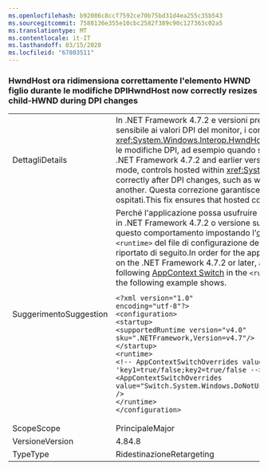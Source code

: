 ```yaml
---
ms.openlocfilehash: b92086c8ccf7592ce70b75bd31d4ea255c35b543
ms.sourcegitcommit: 7588136e355e10cbc2582f389c90c127363c02a5
ms.translationtype: MT
ms.contentlocale: it-IT
ms.lasthandoff: 03/15/2020
ms.locfileid: "67803511"
---
```

### <a name="hwndhost-now-correctly-resizes-child-hwnd-during-dpi-changes"></a><span data-ttu-id="79b9a-101">HwndHost ora ridimensiona correttamente l'elemento HWND figlio durante le modifiche DPI</span><span class="sxs-lookup"><span data-stu-id="79b9a-101">HwndHost now correctly resizes child-HWND during DPI changes</span></span>

|   |   |
|---|---|
|<span data-ttu-id="79b9a-102">Dettagli</span><span class="sxs-lookup"><span data-stu-id="79b9a-102">Details</span></span>|<span data-ttu-id="79b9a-103">In .NET Framework 4.7.2 e versioni precedenti, quando WPF viene eseguito in modalità sensibile ai valori DPI del monitor, i controlli ospitati all'interno di <xref:System.Windows.Interop.HwndHost> non vengono ridimensionati correttamente dopo le modifiche DPI, ad esempio quando si passano le applicazioni da un monitor a un altro.</span><span class="sxs-lookup"><span data-stu-id="79b9a-103">In .NET Framework 4.7.2 and earlier versions, when WPF was run in Per-Monitor Aware mode, controls hosted within <xref:System.Windows.Interop.HwndHost> were not sized correctly after DPI changes, such as when moving applications from one monitor to another.</span></span> <span data-ttu-id="79b9a-104">Questa correzione garantisce il corretto ridimensionamento dei controlli ospitati.</span><span class="sxs-lookup"><span data-stu-id="79b9a-104">This fix ensures that hosted controls are sized appropriately.</span></span>|
|<span data-ttu-id="79b9a-105">Suggerimento</span><span class="sxs-lookup"><span data-stu-id="79b9a-105">Suggestion</span></span>|<span data-ttu-id="79b9a-106">Perché l'applicazione possa usufruire di queste modifiche, è necessario che sia eseguita in .NET Framework 4.7.2 o versione successiva e che acconsenta esplicitamente a questo comportamento impostando l'[opzione di AppContext](https://docs.microsoft.com/dotnet/framework/configure-apps/file-schema/runtime/appcontextswitchoverrides-element) seguente nella sezione <code>&lt;runtime&gt;</code> del file di configurazione dell'app su <code>false</code>, come illustrato nell'esempio riportato di seguito.</span><span class="sxs-lookup"><span data-stu-id="79b9a-106">In order for the application to benefit from these changes, it must run on the .NET Framework 4.7.2 or later, and it must opt-in to this behavior by setting the following [AppContext Switch](https://docs.microsoft.com/dotnet/framework/configure-apps/file-schema/runtime/appcontextswitchoverrides-element) in the <code>&lt;runtime&gt;</code> section of the app config file to <code>false</code>, as the following example shows.</span></span><pre><code class="lang-xml">&lt;?xml version=&quot;1.0&quot; encoding=&quot;utf-8&quot;?&gt;&#13;&#10;&lt;configuration&gt;&#13;&#10;&lt;startup&gt;&#13;&#10;&lt;supportedRuntime version=&quot;v4.0&quot; sku=&quot;.NETFramework,Version=v4.7&quot;/&gt;&#13;&#10;&lt;/startup&gt;&#13;&#10;&lt;runtime&gt;&#13;&#10;&lt;!-- AppContextSwitchOverrides value attribute is in the form of &#39;key1=true/false;key2=true/false  --&gt;&#13;&#10;&lt;AppContextSwitchOverrides value=&quot;Switch.System.Windows.DoNotUsePresentationDpiCapabilityTier2OrGreater=false&quot; /&gt;&#13;&#10;&lt;/runtime&gt;&#13;&#10;&lt;/configuration&gt;&#13;&#10;</code></pre>|
|<span data-ttu-id="79b9a-107">Scope</span><span class="sxs-lookup"><span data-stu-id="79b9a-107">Scope</span></span>|<span data-ttu-id="79b9a-108">Principale</span><span class="sxs-lookup"><span data-stu-id="79b9a-108">Major</span></span>|
|<span data-ttu-id="79b9a-109">Versione</span><span class="sxs-lookup"><span data-stu-id="79b9a-109">Version</span></span>|<span data-ttu-id="79b9a-110">4.8</span><span class="sxs-lookup"><span data-stu-id="79b9a-110">4.8</span></span>|
|<span data-ttu-id="79b9a-111">Type</span><span class="sxs-lookup"><span data-stu-id="79b9a-111">Type</span></span>|<span data-ttu-id="79b9a-112">Ridestinazione</span><span class="sxs-lookup"><span data-stu-id="79b9a-112">Retargeting</span></span>|
